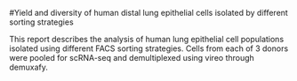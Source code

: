 #Yield and diversity of human distal lung epithelial cells isolated by different sorting strategies

This report describes the analysis of human lung epithelial cell populations isolated using different FACS sorting strategies. Cells from each of 3 donors were pooled for scRNA-seq and demultiplexed using vireo through demuxafy. 
